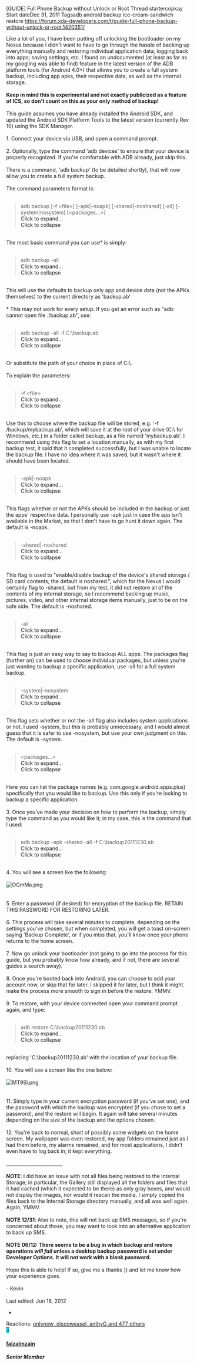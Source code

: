 [GUIDE] Full Phone Backup without Unlock or Root
 Thread startercopkay  Start dateDec 31, 2011  Tagsadb android backup ice-cream-sandwich restore
 https://forum.xda-developers.com/t/guide-full-phone-backup-without-unlock-or-root.1420351/


<div class="message-content js-messageContent">
<div class="message-userContent lbContainer js-lbContainer " data-lb-id="post-20868527" data-lb-caption-desc="copkay &middot; Dec 31, 2011 at 7:02 AM">
<article class="message-body js-selectToQuote">
<div class="bbWrapper">Like a lot of you, I have been putting off unlocking the bootloader on my Nexus because I didn't want to have to go through the hassle of backing up everything manually and restoring individual application data; logging back into apps; saving settings; etc. I found an undocumented (at least as far as my googling was able to find) feature in the latest version of the ADB platform tools (for Android 4.0+) that allows you to create a full system backup, including app apks, their respective data, as well as the internal storage. <br />
<br />
<b>Keep in mind this is experimental and not exactly publicized as a feature of ICS, so don't count on this as your only method of backup!</b><br />
<br />
This guide assumes you have already installed the Android SDK, and updated the Android SDK Platform Tools to the latest version (currently Rev 10) using the SDK Manager.<br />
<br />
1. Connect your device via USB, and open a command prompt.<br />
<br />
2. Optionally, type the command 'adb devices' to ensure that your device is properly recognized. If you're comfortable with ADB already, just skip this.<br />
<br />
There is a command, 'adb backup' (to be detailed shortly), that will now allow you to create a full system backup. <br />
<br />
The command parameters format is:<br />
<br />
<blockquote class="bbCodeBlock bbCodeBlock--expandable bbCodeBlock--quote js-expandWatch">
<div class="bbCodeBlock-content">
<div class="bbCodeBlock-expandContent js-expandContent ">
adb backup [-f &lt;file&gt;] [-apk|-noapk] [-shared|-noshared] [-all] [-system|nosystem] [&lt;packages...&gt;]
</div>
<div class="bbCodeBlock-expandLink js-expandLink"><a role="button" tabindex="0">Click to expand...</a></div>
<div class="bbCodeBlock-expandLink xda_collapseCodeLink"><a role="button" tabindex="0">Click to collapse</a></div>
</div>
</blockquote>
<br />
The most basic command you can use* is simply:<br />
<br />
<blockquote class="bbCodeBlock bbCodeBlock--expandable bbCodeBlock--quote js-expandWatch">
<div class="bbCodeBlock-content">
<div class="bbCodeBlock-expandContent js-expandContent ">
adb backup -all
</div>
<div class="bbCodeBlock-expandLink js-expandLink"><a role="button" tabindex="0">Click to expand...</a></div>
<div class="bbCodeBlock-expandLink xda_collapseCodeLink"><a role="button" tabindex="0">Click to collapse</a></div>
</div>
</blockquote>
<br />
This will use the defaults to backup only app and device data (not the APKs themselves) to the current directory as 'backup.ab'<br />
<br />
* This may not work for every setup. If you get an error such as &quot;adb: cannot open file ./backup.ab&quot;, use:<br />
<br />
<blockquote class="bbCodeBlock bbCodeBlock--expandable bbCodeBlock--quote js-expandWatch">
<div class="bbCodeBlock-content">
<div class="bbCodeBlock-expandContent js-expandContent ">
adb backup -all -f C:\backup.ab
</div>
<div class="bbCodeBlock-expandLink js-expandLink"><a role="button" tabindex="0">Click to expand...</a></div>
<div class="bbCodeBlock-expandLink xda_collapseCodeLink"><a role="button" tabindex="0">Click to collapse</a></div>
</div>
</blockquote>
<br />
Or substitute the path of your choice in place of C:\.<br />
<br />
To explain the parameters:<br />
<br />
<blockquote class="bbCodeBlock bbCodeBlock--expandable bbCodeBlock--quote js-expandWatch">
<div class="bbCodeBlock-content">
<div class="bbCodeBlock-expandContent js-expandContent ">
-f &lt;file&gt;
</div>
<div class="bbCodeBlock-expandLink js-expandLink"><a role="button" tabindex="0">Click to expand...</a></div>
<div class="bbCodeBlock-expandLink xda_collapseCodeLink"><a role="button" tabindex="0">Click to collapse</a></div>
</div>
</blockquote>
<br />
Use this to choose where the backup file will be stored, e.g. '-f /backup/mybackup.ab', which will save it at the root of your drive (C:\ for Windows, etc.) in a folder called backup, as a file named 'mybackup.ab'. I recommend using this flag to set a location manually, as with my first backup test, it said that it completed successfully, but I was unable to locate the backup file. I have no idea where it was saved, but it wasn't where it should have been located.<br />
<br />
<blockquote class="bbCodeBlock bbCodeBlock--expandable bbCodeBlock--quote js-expandWatch">
<div class="bbCodeBlock-content">
<div class="bbCodeBlock-expandContent js-expandContent ">
-apk|-noapk
</div>
<div class="bbCodeBlock-expandLink js-expandLink"><a role="button" tabindex="0">Click to expand...</a></div>
<div class="bbCodeBlock-expandLink xda_collapseCodeLink"><a role="button" tabindex="0">Click to collapse</a></div>
</div>
</blockquote>
<br />
This flags whether or not the APKs should be included in the backup or just the apps' respective data. I personally use -apk just in case the app isn't available in the Market, so that I don't have to go hunt it down again. The default is -noapk.<br />
<br />
<blockquote class="bbCodeBlock bbCodeBlock--expandable bbCodeBlock--quote js-expandWatch">
<div class="bbCodeBlock-content">
<div class="bbCodeBlock-expandContent js-expandContent ">
-shared|-noshared
</div>
<div class="bbCodeBlock-expandLink js-expandLink"><a role="button" tabindex="0">Click to expand...</a></div>
<div class="bbCodeBlock-expandLink xda_collapseCodeLink"><a role="button" tabindex="0">Click to collapse</a></div>
</div>
</blockquote>
<br />
This flag is used to &quot;enable/disable backup of the device's shared storage / SD card contents; the default is noshared.&quot;, which for the Nexus I would certainly flag to -shared, but from my test, it did not restore all of the contents of my internal storage, so I recommend backing up music, pictures, video, and other internal storage items manually, just to be on the safe side. The default is -noshared.<br />
<br />
<blockquote class="bbCodeBlock bbCodeBlock--expandable bbCodeBlock--quote js-expandWatch">
<div class="bbCodeBlock-content">
<div class="bbCodeBlock-expandContent js-expandContent ">
-all
</div>
<div class="bbCodeBlock-expandLink js-expandLink"><a role="button" tabindex="0">Click to expand...</a></div>
<div class="bbCodeBlock-expandLink xda_collapseCodeLink"><a role="button" tabindex="0">Click to collapse</a></div>
</div>
</blockquote>
<br />
This flag is just an easy way to say to backup ALL apps. The packages flag (further on) can be used to choose individual packages, but unless you're just wanting to backup a specific application, use -all for a full system backup.<br />
<br />
<blockquote class="bbCodeBlock bbCodeBlock--expandable bbCodeBlock--quote js-expandWatch">
<div class="bbCodeBlock-content">
<div class="bbCodeBlock-expandContent js-expandContent ">
-system|-nosystem
</div>
<div class="bbCodeBlock-expandLink js-expandLink"><a role="button" tabindex="0">Click to expand...</a></div>
<div class="bbCodeBlock-expandLink xda_collapseCodeLink"><a role="button" tabindex="0">Click to collapse</a></div>
</div>
</blockquote>
<br />
This flag sets whether or not the -all flag also includes system applications or not. I used -system, but this is probably unnecessary, and I would almost guess that it is safer to use -nosystem, but use your own judgment on this. The default is -system.<br />
<br />
<blockquote class="bbCodeBlock bbCodeBlock--expandable bbCodeBlock--quote js-expandWatch">
<div class="bbCodeBlock-content">
<div class="bbCodeBlock-expandContent js-expandContent ">
&lt;packages...&gt;
</div>
<div class="bbCodeBlock-expandLink js-expandLink"><a role="button" tabindex="0">Click to expand...</a></div>
<div class="bbCodeBlock-expandLink xda_collapseCodeLink"><a role="button" tabindex="0">Click to collapse</a></div>
</div>
</blockquote>
<br />
Here you can list the package names (e.g. com.google.android.apps.plus) specifically that you would like to backup. Use this only if you're looking to backup a specific application.<br />
<br />
3. Once you've made your decision on how to perform the backup, simply type the command as you would like it; in my case, this is the command that I used:<br />
<br />
<blockquote class="bbCodeBlock bbCodeBlock--expandable bbCodeBlock--quote js-expandWatch">
<div class="bbCodeBlock-content">
<div class="bbCodeBlock-expandContent js-expandContent ">
adb backup -apk -shared -all -f C:\backup20111230.ab
</div>
<div class="bbCodeBlock-expandLink js-expandLink"><a role="button" tabindex="0">Click to expand...</a></div>
<div class="bbCodeBlock-expandLink xda_collapseCodeLink"><a role="button" tabindex="0">Click to collapse</a></div>
</div>
</blockquote>
<br />
4. You will see a screen like the following:<br />
<br />
<script class="js-extraPhrases" type="application/json">
			{
				"lightbox_close": "Close",
				"lightbox_next": "Next",
				"lightbox_previous": "Previous",
				"lightbox_error": "The requested content cannot be loaded. Please try again later.",
				"lightbox_start_slideshow": "Start slideshow",
				"lightbox_stop_slideshow": "Stop slideshow",
				"lightbox_full_screen": "Full screen",
				"lightbox_thumbnails": "Thumbnails",
				"lightbox_download": "Download",
				"lightbox_share": "Share",
				"lightbox_zoom": "Zoom",
				"lightbox_new_window": "New window",
				"lightbox_toggle_sidebar": "Toggle sidebar"
			}
			</script>
<div class="bbImageWrapper  js-lbImage" title="OGmMa.png" data-src="/proxy.php?image=http%3A%2F%2Fi.imgur.com%2FOGmMa.png&amp;hash=22bb870f9f9d7b0434595011d755ec02" data-lb-sidebar-href="" data-lb-caption-extra-html="" data-single-image="1">
<img src="/proxy.php?image=http%3A%2F%2Fi.imgur.com%2FOGmMa.png&amp;hash=22bb870f9f9d7b0434595011d755ec02" data-url="http://i.imgur.com/OGmMa.png" class="bbImage" data-zoom-target="1" style="" alt="OGmMa.png" title="" width="" height="" loading="lazy" />
</div>
<br />
<br />
5. Enter a password (if desired) for encryption of the backup file. RETAIN THIS PASSWORD FOR RESTORING LATER.<br />
<br />
6. This process will take several minutes to complete, depending on the settings you've chosen, but when completed, you will get a toast on-screen saying 'Backup Complete', or if you miss that, you'll know once your phone returns to the home screen.<br />
<br />
7. Now go unlock your bootloader (not going to go into the process for this guide, but you probably know how already, and if not, there are several guides a search away).<br />
<br />
8. Once you're booted back into Android, you can choose to add your account now, or skip that for later. I skipped it for later, but I think it might make the process more smooth to sign in before the restore. YMMV. <br />
<br />
9. To restore, with your device connected open your command prompt again, and type:<br />
<br />
<blockquote class="bbCodeBlock bbCodeBlock--expandable bbCodeBlock--quote js-expandWatch">
<div class="bbCodeBlock-content">
<div class="bbCodeBlock-expandContent js-expandContent ">
adb restore C:\backup20111230.ab
</div>
<div class="bbCodeBlock-expandLink js-expandLink"><a role="button" tabindex="0">Click to expand...</a></div>
<div class="bbCodeBlock-expandLink xda_collapseCodeLink"><a role="button" tabindex="0">Click to collapse</a></div>
</div>
</blockquote>
<br />
replacing 'C:\backup20111230.ab' with the location of your backup file. <br />
<br />
10. You will see a screen like the one below:<br />
<br />
<div class="bbImageWrapper  js-lbImage" title="MT9Sl.png" data-src="/proxy.php?image=http%3A%2F%2Fi.imgur.com%2FMT9Sl.png&amp;hash=d4283d03324ecc078c5eade3b809b1c0" data-lb-sidebar-href="" data-lb-caption-extra-html="" data-single-image="1">
<img src="/proxy.php?image=http%3A%2F%2Fi.imgur.com%2FMT9Sl.png&amp;hash=d4283d03324ecc078c5eade3b809b1c0" data-url="http://i.imgur.com/MT9Sl.png" class="bbImage" data-zoom-target="1" style="" alt="MT9Sl.png" title="" width="" height="" loading="lazy" />
</div>
<br />
<br />
11. Simply type in your current encryption password (if you've set one), and the password with which the backup was encrypted (if you chose to set a password), and the restore will begin. It again will take several minutes depending on the size of the backup and the options chosen.<br />
<br />
12. You're back to normal, short of possibly some widgets on the home screen. My wallpaper was even restored, my app folders remained just as I had them before, my alarms remained, and for most applications, I didn't even have to log back in; it kept everything. <br />
<br />
________________________<br />
<br />
<b>NOTE</b>: I did have an issue with not all files being restored to the Internal Storage; in particular, the Gallery still displayed all the folders and files that it had cached (which it expected to be there) as only gray boxes, and would not display the images, nor would it rescan the media. I simply copied the files back to the Internal Storage directory manually, and all was well again. Again, YMMV. <br />
<br />
<b>NOTE 12/31</b>: Also to note, this will not back up SMS messages, so if you're concerned about those, you may want to look into an alternative application to back up SMS. <br />
<br />
<b>NOTE 06/12: There seems to be a bug in which backup and restore operations <i>will fail</i> unless a desktop backup password is set under Developer Options. It will not work with a blank password.</b><br />
<br />
Hope this is able to help! If so, give me a thanks <img src="data:image/gif;base64,R0lGODlhAQABAIAAAAAAAP///yH5BAEAAAAALAAAAAABAAEAAAIBRAA7" class="smilie smilie--sprite smilie--sprite1" alt=":)" title="Smile    :)" loading="lazy" data-shortname=":)" />)) and let me know how your experience goes.<br />
<br />
- Kevin</div>
<div class="js-selectToQuoteEnd">&nbsp;</div>
</article>
</div>
<div class="message-lastEdit">
Last edited: <time class="u-dt" dir="auto" datetime="2012-06-18T04:31:34+0100" data-time="1339990294" data-date-string="Jun 18, 2012" data-time-string="4:31 AM" title="Jun 18, 2012 at 4:31 AM" itemprop="dateModified">Jun 18, 2012</time>
</div>
</div>
<div class="reactionsBar js-reactionsList is-active">
<ul class="reactionSummary">
<li><span class="reaction reaction--small reaction--1" data-reaction-id="1"><i aria-hidden="true"></i><img src="data:image/gif;base64,R0lGODlhAQABAIAAAAAAAP///yH5BAEAAAAALAAAAAABAAEAAAIBRAA7" class="reaction-sprite js-reaction" alt="Like" title="Like" /></span></li>
</ul>
<span class="u-srOnly">Reactions:</span>
<a class="reactionsBar-link" href="/posts/20868527/reactions" data-xf-click="overlay" data-cache="false"><bdi>onlynow</bdi>, <bdi>discoweasel</bdi>, <bdi>anthyG</bdi> and 477 others</a>
</div>
<footer class="message-footer">
<div class="js-historyTarget message-historyTarget toggleTarget" data-href="trigger-href"></div>
</footer>
</div>
</div>
</div>
</article>
<div class="spot spot_inpost spot_inpost_below">
</div>
<article class="message    message--post  js-post js-inlineModContainer  " data-author="faizalmzain" data-content="post-20868873" id="js-post-20868873">
<span class="u-anchorTarget" id="post-20868873"></span>
<div class="message-inner">
<div class="message-cell message-cell--user">
<section itemscope itemtype="https://schema.org/Person" class="message-user ">
<div class="message-avatar ">
<div class="message-avatar-wrapper">
<a href="/m/faizalmzain.2391369/" class="avatar avatar--s avatar--default avatar--default--dynamic" data-user-id="2391369" data-xf-init="member-tooltip" style="background-color: #0097a7; color: #84ffff">
<span class="avatar-u2391369-s">F</span>
</a>
</div>
</div>
<div class="uix_messagePostBitWrapper">
<div class="message-userDetails">
<h4 class="message-name"><a href="/m/faizalmzain.2391369/" class="username " dir="auto" itemprop="name" data-user-id="2391369" data-xf-init="member-tooltip" itemprop="name">faizalmzain</a></h4>
<h5 class="userTitle message-userTitle" dir="auto" itemprop="jobTitle">Senior Member</h5>
</div>
<div class="thThreads__message-userExtras">
<div class="message-userExtras">
<dl class="pairs pairs--justified">
